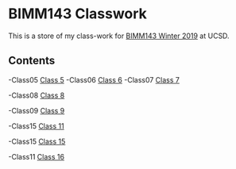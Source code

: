 # BIMM143 Classwork

This is a store of my class-work for [BIMM143 Winter 2019](https://bioboot.github.io/bimm143_W19/) at UCSD.

## Contents  

-Class05 [Class 5](https://github.com/Madihale/bimm143/blob/master/class05/class05.md)
-Class06 [Class 6](https://github.com/Madihale/bimm143/blob/master/class06/class06.md)
-Class07 [Class 7](https://github.com/Madihale/bimm143/blob/master/class07/Class_7.md)

-Class08 [Class 8](https://github.com/Madihale/bimm143/blob/master/class08/class08.md)

-Class09 [Class 9](https://github.com/Madihale/bimm143/blob/master/class09/class09.md)

-Class15 [Class 11](https://github.com/Madihale/bimm143/blob/master/class11/class11.md)



-Class15 [Class 15](https://github.com/Madihale/bimm143/blob/master/class15/class15.md)

-Class11 [Class 16](https://github.com/Madihale/bimm143/blob/master/class16/class16.md)

